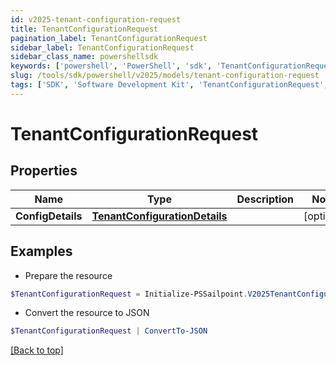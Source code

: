```yaml
---
id: v2025-tenant-configuration-request
title: TenantConfigurationRequest
pagination_label: TenantConfigurationRequest
sidebar_label: TenantConfigurationRequest
sidebar_class_name: powershellsdk
keywords: ['powershell', 'PowerShell', 'sdk', 'TenantConfigurationRequest', 'V2025TenantConfigurationRequest'] 
slug: /tools/sdk/powershell/v2025/models/tenant-configuration-request
tags: ['SDK', 'Software Development Kit', 'TenantConfigurationRequest', 'V2025TenantConfigurationRequest']
---
```



# TenantConfigurationRequest

## Properties

Name | Type | Description | Notes
------------ | ------------- | ------------- | -------------
**ConfigDetails** | [**TenantConfigurationDetails**](tenant-configuration-details) |  | [optional] 

## Examples

- Prepare the resource
```powershell
$TenantConfigurationRequest = Initialize-PSSailpoint.V2025TenantConfigurationRequest  -ConfigDetails null
```

- Convert the resource to JSON
```powershell
$TenantConfigurationRequest | ConvertTo-JSON
```


[[Back to top]](#) 


